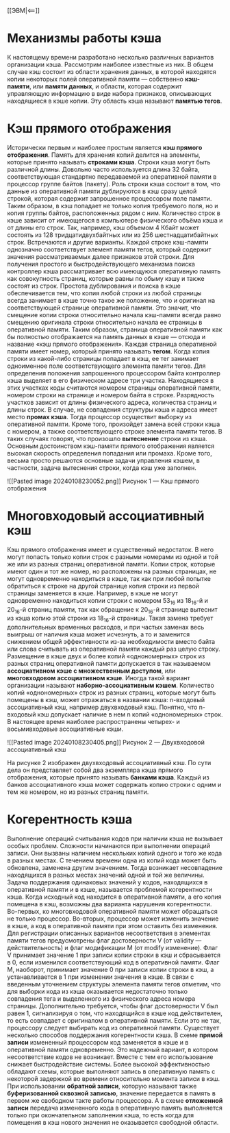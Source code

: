 [[ЭВМ|<==]]
# Механизмы работы кэша
К настоящему времени разработано несколько различных вариантов организации кэша. Рассмотрим наиболее известные из них. В общем случае кэш состоит из области хранения данных, в которой находятся копии некоторых полей оперативной памяти — собственно **кэш-памяти**, или **памяти данных**, и области, которая содержит управляющую информацию в виде набора признаков, описывающих находящиеся в кэше копии. Эту область кэша называют **памятью тегов**.
# Кэш прямого отображения
Исторически первым и наиболее простым является **кэш прямого отображения**. Память для хранения копий делится на элементы, которые принято называть **строками кэша**. Строки кэша могут быть различной длины. Довольно часто используется длина 32 байта, соответствующая стандартно передаваемой из оперативной памяти в процессор группе байтов (пакету). Роль строки кэша состоит в том, что данные из оперативной памяти дублируются в кэш сразу целой строкой, которая содержит запрошенное процессором поле памяти. Таким образом, в кэш попадает не только копия требуемого поля, но и копия группы байтов, расположенных рядом с ним.
Количество строк в кэше зависит от имеющегося в компьютере физического объёма кэша и от длины его строк. Так, например, кэш объемом 4 Кбайт может состоять из 128 тридцатидвухбайтных или из 256 шестнадцатибайтных строк. Встречаются и другие варианты. Каждой строке кэш-памяти однозначно соответствует элемент памяти тегов, который содержит значения рассматриваемых далее признаков этой строки.
Для получения простого и быстродействующего механизма поиска контроллер кэша рассматривает всю имеющуюся оперативную память как совокупность страниц, которые равны по обыму кэшу и также состоят из строк. Простота дублирования и поиска в кэше обеспечивается тем, что копия любой строки из любой страницы всегда занимает в кэше точно такое же положение, что и оригинал на соответствующей странице оперативной памяти. Это значит, что смещение копии строки относительно начала кэш-памяти всегда равно смещению оригинала строки относительно начала ее страницы в оперативной памяти. Таким образом, страница оперативной памяти как бы полностью отображается на память данных в кэше — отсюда и название «кэш прямого отображения».
Каждая страница оперативной памяти имеет номер, который принято называть **тегом**. Когда копия строки из какой-либо страницы попадает в кэш, ее тег занимает одноименное поле соответствующего элемента памяти тегов. Для определения положения запрошенного процессором байта контроллер кэша выделяет в его физическом адресе три участка. Находящиеся в этих участках коды считаются номером страницы оперативной памяти, номером строки на странице и номером байта в строке. Разрядность участков зависит от длины физического адреса, количества страниц и длины строк.
В случае, не совпадения структуры кэша и адреса имеет место **промах кэша**. Тогда процессор осуществит выборку из оперативной памяти. Кроме того, произойдет замена всей строки кэша с номером, а также соответствующего строке элемента памяти тегов. В таких случаях говорят, что произошло **вытеснение** строки из кэша.
Основным достоинством кэш-памяти прямого отображения является высокая скорость определения попадания или промаха. Кроме того, весьма просто решаются основные задачи управления кэшем, в частности, задача вытеснения строки, когда кэш уже заполнен.

![[Pasted image 20240108230052.png]]
Рисунок 1 — Кэш прямого отображения

# Многовходовый ассоциативный кэш
Кэш прямого отображения имеет и существенный недостаток. В него могут попасть только копии строк с разными номерами из одной и той же или из разных страниц оперативной памяти. Копии строк, которые имеют один и тот же номер, но расположены на разных страницах, не могут одновременно находиться в кэше, так как при любой попытке обратиться к строке на другой странице копия строки из первой страницы заменяется в кэше. Например, в кэше не могут одновременно находиться копии строки с номером $53_{16}$ из $18_{16}$-й и $20_{16}$-й страниц памяти, так как обращение к $20_{16}$-й странице вытеснит из кэша копию этой строки из $18_{16}$-й страницы. Такая замена требует дополнительных временных расходов, и при частых заменах весь выигрыш от наличия кэша может исчезнуть, а то и заменится снижением общей эффективности из-за необходимости вместо байта или слова считывать из оперативной памяти каждый раз целую строку.
Размещение в кэше двух и более копий «однономерных» строк из разных страниц оперативной памяти допускается в так называемом **ассоциативном кэше с множественным доступом**, или **многовходовом ассоциативном кэше**. Иногда такой вариант организации называют **наборно-ассоциативным кэшем**. Количество копий «однономерных» строк из разных страниц, которые могут быть помещены в кэш, может отражаться в названии кэша: n-входовый ассоциативный кэш, например двухвходовый кэш. Понятно, что n-входовый кэш допускает наличие в нем n копий «однономерных» строк. В настоящее время наиболее распространены четырех- и восьмивходовые ассоциативные кэши.

![[Pasted image 20240108230405.png]]
Рисунок 2 — Двухвходовой ассоциативный кэш

На рисунке 2 изображен двухвходовый ассоциативный кэш. По сути дела он представляет собой два экземпляра кэша прямого отображения, которые принято называть **банками кэша**. Каждый из банков ассоциативного кэша может содержать копию строки с одним и тем же номером, но из разных страниц памяти.
# Когерентность кэша
Выполнение операций считывания кодов при наличии кэша не вызывает особых проблем. Сложности начинаются при выполнении операций записи. Они вызваны наличием нескольких копий одного и того же кода в разных местах. С течением времени одна из копий кода может быть обновлена, заменена другим значением. Тогда возникает несовпадение находящихся в разных местах значений одной и той же величины. Задача поддержания одинаковых значений у кодов, находящихся в оперативной памяти и в кэше, называется проблемой когерентности кэша.
Когда исходный код находится в оперативной памяти, а его копия помещена в кэш, возможны два варианта нарушения когерентности. Во-первых, ко многовходовой оперативной памяти может обращаться не только процессор. Во-вторых, процессор может изменить значение в кэше, а код в оперативной памяти при этом оставить без изменения. Для регистрации описанных вариантов несоответствия в элементах памяти тегов предусмотрены флаг достоверности V (от validity — действительность) и флаг модификации М (от modify изменение). Флаг V принимает значение 1 при записи копии строки в кэш и сбрасывается в 0, если изменился соответствующий код в оперативной памяти. Флаг M, наоборот, принимает значение 0 при записи копии строки в кэш, а устанавливается в 1 при изменении значения в кэше.
В связи с введенным уточнением структуры элемента памяти тегов отметим, что для выборки кода из кэша оказывается недостаточно только совпадения тега и выделенного из физического адреса номера страницы. Дополнительно требуется, чтобы флаг достоверности V был равен 1, сигнализируя о том, что находящийся в кэше код действителен, то есть совпадает с оригиналом в оперативной памяти. Если это не так, процессору следует выбирать код из оперативной памяти.
Существует несколько способов поддержания когерентности кэша. В схеме **прямой записи** измененный процессором код заменяется в кэше и в оперативной памяти одновременно. Это надежный вариант, в котором несоответствие кодов не возникает. Вместе с тем его использование снижает быстродействие системы.
Более высокой эффективностью обладают схемы, которые выполняют запись в оперативную память с некоторой задержкой во времени относительно момента записи в кэш. При использовании **обратной записи**, которую называют также **буферизованной сквозной записью**, значение передается в память в первом же свободном такте работы процессора. А в схеме **отложенной записи** передача измененного кода в оперативную память выполняется только при окончательном заполнении кэша, то есть когда для помещения в кэш нового значения не оказывается свободной области.